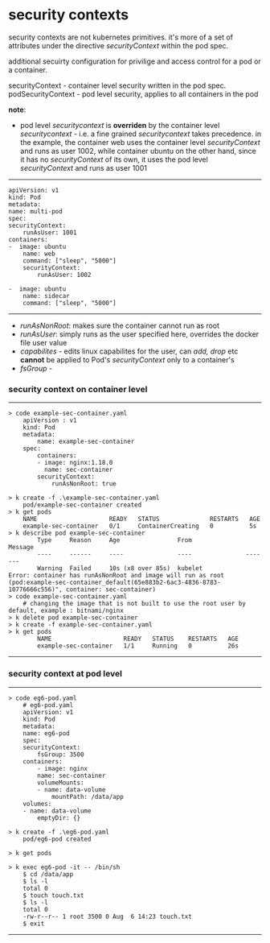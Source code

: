 # security contexts

security contexts are not kubernetes primitives.
it's more of a set of attributes under the directive *securityContext* within the pod spec.

additional secuirty configuration for privilige and access control for a pod or a container. 

securityContext - container level security written in the pod spec.
podSecurityContext - pod level security, applies to all containers in the pod

**note**: 

* pod level *securitycontext* is **overriden** by the container level *securitycontext* - i.e. a fine grained *securitycontext* takes precedence. in the example, the container web uses the container level *securityContext* and runs as user 1002, while container ubuntu on the other hand, since it has no *securityContext* of its own, it uses the pod level *securityContext* and runs as user 1001

---
    apiVersion: v1
    kind: Pod
    metadata:
    name: multi-pod
    spec:
    securityContext:
        runAsUser: 1001
    containers:
    -  image: ubuntu
        name: web
        command: ["sleep", "5000"]
        securityContext:
            runAsUser: 1002

    -  image: ubuntu
        name: sidecar
        command: ["sleep", "5000"]
---

* *runAsNonRoot*: makes sure the container cannot run as root
* *runAsUser*: simply runs as the user specified here, overrides the docker file user value
* *capabilites* - edits linux capabilites for the user, can *add, drop* etc
    **cannot** be applied to Pod's *securityContext* only to a container's
* *fsGroup* - 


### security context on container level

---
    > code example-sec-container.yaml
        apiVersion : v1
        kind: Pod
        metadata: 
            name: example-sec-container
        spec: 
            containers:
            - image: nginx:1.18.0
              name: sec-container
            securityContext: 
                runAsNonRoot: true
            
    > k create -f .\example-sec-container.yaml
        pod/example-sec-container created
    > k get pods
        NAME                    READY   STATUS              RESTARTS   AGE
        example-sec-container   0/1     ContainerCreating   0          5s    
    > k describe pod example-sec-container
            Type     Reason     Age                From               Message
            ----     ------     ----               ----               -------
            Warning  Failed     10s (x8 over 85s)  kubelet            Error: container has runAsNonRoot and image will run as root (pod:example-sec-container_default(65e883b2-6ac3-4836-8783-10776666c556)", container: sec-container)
    > code example-sec-container.yaml
        # changing the image that is not built to use the root user by default, example : bitnami/nginx
    > k delete pod example-sec-container
    > k create -f example-sec-container.yaml
    > k get pods
            NAME                    READY   STATUS    RESTARTS   AGE
            example-sec-container   1/1     Running   0          26s
---

### security context at pod level

---
    > code eg6-pod.yaml
        # eg6-pod.yaml
        apiVersion: v1
        kind: Pod
        metadata: 
        name: eg6-pod
        spec: 
        securityContext: 
            fsGroup: 3500
        containers: 
            - image: nginx
            name: sec-container
            volumeMounts: 
            - name: data-volume
                mountPath: /data/app
        volumes: 
        - name: data-volume
            emptyDir: {}

    > k create -f .\eg6-pod.yaml
        pod/eg6-pod created

    > k get pods

    > k exec eg6-pod -it -- /bin/sh
        $ cd /data/app
        $ ls -l
        total 0
        $ touch touch.txt
        $ ls -l
        total 0
        -rw-r--r-- 1 root 3500 0 Aug  6 14:23 touch.txt
        $ exit
---